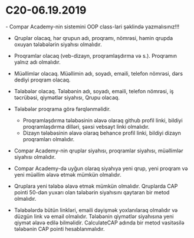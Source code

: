 # C20-06.19.2019
    
﻿- Compar Academy-nin sistemini OOP class-lari şəklində yazmalısınız!!! 

- Qruplar olacaq, hər qrupun adı, proqramı, nömrəsi, həmin qrupda oxuyan tələbələrin siyahısı olmalıdır.
- Proqramlar olacaq (veb-dizayn, proqramlaşdırma və s.). Proqramın yalnız adı olmalıdır.
- Müəllimlər olacaq. Müəllimin adı, soyadı, emaili, telefon nömrəsi, dərs dediyi proqram olacaq.
- Tələbələr olacaq. Tələbənin adı, soyadı, emaili, telefon nömrəsi, iş təcrübəsi, qiymətlər siyahısı, Qrupu olacaq.
- Tələbələr proqrama görə fərqlənməlidir. 
  - Proqramlaşdırma tələbəsinin əlavə olaraq github profil linki, bildiyi proqramlaşdırma dilləri,
    şəxsi vebsayt linki olmalıdır.
  - Dizayn tələbəsinin əlavə olaraq behance profil linki, bildiyi dizayn proqramları olmalıdır.
- Compar Academy-nin qruplar siyahısı, proqramlar siyahısı, müəllimlər siyahısı olmalıdır.

- Compar Academy-də uyğun olaraq siyahıya yeni qrup, yeni proqram və yeni müəllim əlavə etmək mümkün olmalıdır. 

- Qruplara yeni tələbə əlavə etmək mümkün olmalıdır. Qruplarda CAP pointi 50-dən yuxarı olan tələbərin siyahısını qaytaran bir metod olmalıdır. 

- Tələbələrdə bütün linkləri, emaili dəyişmək yoxlanılaraq olmalıdır və düzgün link və email olmalıdır. Tələbənin qiymətlər siyahısına
  yeni qiymət əlavə edilə bilməlidir. CalculateCAP adında bir metod vasitəsilə tələbənin CAP pointi hesablanmalıdır. 
